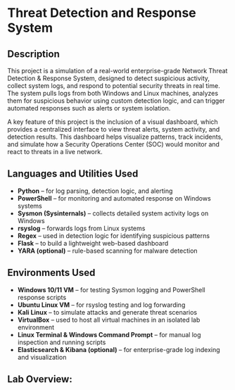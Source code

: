 <h1>Threat Detection and Response System</h1>

<h2>Description</h2>

This project is a simulation of a real-world enterprise-grade Network Threat Detection & Response System, designed to detect suspicious activity, collect system logs, and respond to potential security threats in real time. The system pulls logs from both Windows and Linux machines, analyzes them for suspicious behavior using custom detection logic, and can trigger automated responses such as alerts or system isolation.

A key feature of this project is the inclusion of a visual dashboard, which provides a centralized interface to view threat alerts, system activity, and detection results. This dashboard helps visualize patterns, track incidents, and simulate how a Security Operations Center (SOC) would monitor and react to threats in a live network.
<br />


<h2>Languages and Utilities Used</h2>

- <b>Python</b> – for log parsing, detection logic, and alerting
- <b>PowerShell</b> – for monitoring and automated response on Windows systems
- <b>Sysmon (Sysinternals)</b> – collects detailed system activity logs on Windows
- <b>rsyslog</b> – forwards logs from Linux systems
- <b>Regex</b> – used in detection logic for identifying suspicious patterns
- <b>Flask</b> – to build a lightweight web-based dashboard
- <b>YARA (optional)</b> – rule-based scanning for malware detection




<h2>Environments Used </h2>

- <b>Windows 10/11 VM</b> – for testing Sysmon logging and PowerShell response scripts
- <b>Ubuntu Linux VM</b> – for rsyslog testing and log forwarding
- <b>Kali Linux</b> – to simulate attacks and generate threat scenarios
- <b>VirtualBox</b> – used to host all virtual machines in an isolated lab environment
- <b>Linux Terminal & Windows Command Prompt</b> – for manual log inspection and running scripts
- <b>Elasticsearch & Kibana (optional)</b> – for enterprise-grade log indexing and visualization



<h2>Lab Overview:</h2>
<br />
